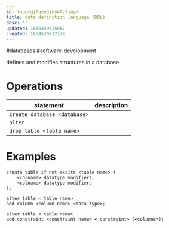 ```yaml
---
id: luppcqjfqye3juy4tv7i4ym
title: data definition language (DDL)
desc: ''
updated: 1656449815987
created: 1654530812779
---
```

#databases #software-development 

defines and modifies structures in a database

# Operations
| statement | description |
|---|---|
| `create database <database>` |
| `alter` | |
| `drop table <table name>` | |
# Examples
```
create table if not exsits <table name> (
	<colname> datatype modifiers,
	<colname> datatype modifiers
);
```
```
alter table < table name>
add column <column name> <data type>;
```
```
alter table < table name>
add constraint <constraint name> < constraint> (<columns>);

